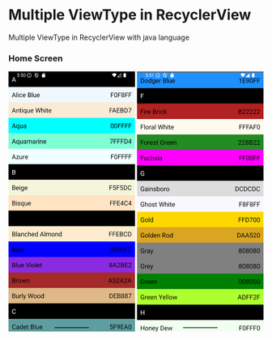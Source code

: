 #  Multiple ViewType in RecyclerView
 Multiple ViewType in RecyclerView with java language


### Home Screen
<img src="images/Screenshot_20241129_175056.png" width="250"/> <img src="images/Screenshot_20241129_175128.png" width="250"/>
